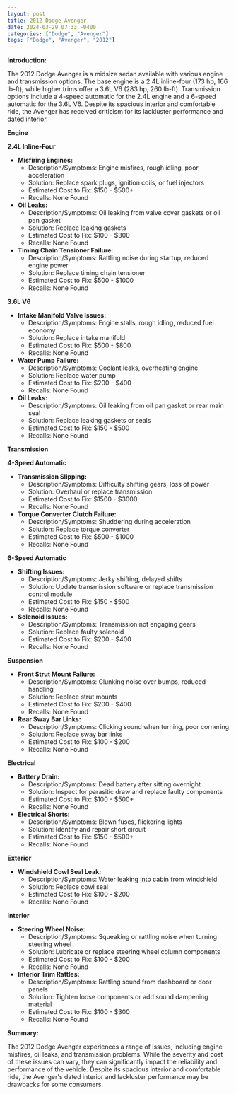 ```yaml
---
layout: post
title: 2012 Dodge Avenger
date: 2024-03-29 07:33 -0400
categories: ["Dodge", "Avenger"]
tags: ["Dodge", "Avenger", "2012"]
---
```

**Introduction:**

The 2012 Dodge Avenger is a midsize sedan available with various engine and transmission options. The base engine is a 2.4L inline-four (173 hp, 166 lb-ft), while higher trims offer a 3.6L V6 (283 hp, 260 lb-ft). Transmission options include a 4-speed automatic for the 2.4L engine and a 6-speed automatic for the 3.6L V6. Despite its spacious interior and comfortable ride, the Avenger has received criticism for its lackluster performance and dated interior.

**Engine**

**2.4L Inline-Four**

* **Misfiring Engines:**
    * Description/Symptoms: Engine misfires, rough idling, poor acceleration
    * Solution: Replace spark plugs, ignition coils, or fuel injectors
    * Estimated Cost to Fix: $150 - $500+
    * Recalls: None Found
* **Oil Leaks:**
    * Description/Symptoms: Oil leaking from valve cover gaskets or oil pan gasket
    * Solution: Replace leaking gaskets
    * Estimated Cost to Fix: $100 - $300
    * Recalls: None Found
* **Timing Chain Tensioner Failure:**
    * Description/Symptoms: Rattling noise during startup, reduced engine power
    * Solution: Replace timing chain tensioner
    * Estimated Cost to Fix: $500 - $1000
    * Recalls: None Found

**3.6L V6**

* **Intake Manifold Valve Issues:**
    * Description/Symptoms: Engine stalls, rough idling, reduced fuel economy
    * Solution: Replace intake manifold
    * Estimated Cost to Fix: $500 - $800
    * Recalls: None Found
* **Water Pump Failure:**
    * Description/Symptoms: Coolant leaks, overheating engine
    * Solution: Replace water pump
    * Estimated Cost to Fix: $200 - $400
    * Recalls: None Found
* **Oil Leaks:**
    * Description/Symptoms: Oil leaking from oil pan gasket or rear main seal
    * Solution: Replace leaking gaskets or seals
    * Estimated Cost to Fix: $150 - $500
    * Recalls: None Found

**Transmission**

**4-Speed Automatic**

* **Transmission Slipping:**
    * Description/Symptoms: Difficulty shifting gears, loss of power
    * Solution: Overhaul or replace transmission
    * Estimated Cost to Fix: $1500 - $3000
    * Recalls: None Found
* **Torque Converter Clutch Failure:**
    * Description/Symptoms: Shuddering during acceleration
    * Solution: Replace torque converter
    * Estimated Cost to Fix: $500 - $1000
    * Recalls: None Found

**6-Speed Automatic**

* **Shifting Issues:**
    * Description/Symptoms: Jerky shifting, delayed shifts
    * Solution: Update transmission software or replace transmission control module
    * Estimated Cost to Fix: $150 - $500
    * Recalls: None Found
* **Solenoid Issues:**
    * Description/Symptoms: Transmission not engaging gears
    * Solution: Replace faulty solenoid
    * Estimated Cost to Fix: $200 - $400
    * Recalls: None Found

**Suspension**

* **Front Strut Mount Failure:**
    * Description/Symptoms: Clunking noise over bumps, reduced handling
    * Solution: Replace strut mounts
    * Estimated Cost to Fix: $200 - $400
    * Recalls: None Found
* **Rear Sway Bar Links:**
    * Description/Symptoms: Clicking sound when turning, poor cornering
    * Solution: Replace sway bar links
    * Estimated Cost to Fix: $100 - $200
    * Recalls: None Found

**Electrical**

* **Battery Drain:**
    * Description/Symptoms: Dead battery after sitting overnight
    * Solution: Inspect for parasitic draw and replace faulty components
    * Estimated Cost to Fix: $100 - $500+
    * Recalls: None Found
* **Electrical Shorts:**
    * Description/Symptoms: Blown fuses, flickering lights
    * Solution: Identify and repair short circuit
    * Estimated Cost to Fix: $150 - $500+
    * Recalls: None Found

**Exterior**

* **Windshield Cowl Seal Leak:**
    * Description/Symptoms: Water leaking into cabin from windshield
    * Solution: Replace cowl seal
    * Estimated Cost to Fix: $100 - $200
    * Recalls: None Found

**Interior**

* **Steering Wheel Noise:**
    * Description/Symptoms: Squeaking or rattling noise when turning steering wheel
    * Solution: Lubricate or replace steering wheel column components
    * Estimated Cost to Fix: $100 - $200
    * Recalls: None Found
* **Interior Trim Rattles:**
    * Description/Symptoms: Rattling sound from dashboard or door panels
    * Solution: Tighten loose components or add sound dampening material
    * Estimated Cost to Fix: $100 - $300
    * Recalls: None Found

**Summary:**

The 2012 Dodge Avenger experiences a range of issues, including engine misfires, oil leaks, and transmission problems. While the severity and cost of these issues can vary, they can significantly impact the reliability and performance of the vehicle. Despite its spacious interior and comfortable ride, the Avenger's dated interior and lackluster performance may be drawbacks for some consumers.
